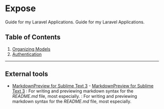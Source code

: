 # Expose
Guide for my Laravel Applications.	Guide for my Laravel Applications.

## Table of Contents
1. [Organizing Models](https://github.com/Lavendar77/Expose/tree/organizing-models)
2. [Authentication](https://github.com/Lavendar77/Expose/tree/authentication-setup)

---	
## External tools
- [MarkdownPreview for Sublime Text 3](https://facelessuser.github.io/MarkdownPreview/)	- [MarkdownPreview for Sublime Text 3](https://facelessuser.github.io/MarkdownPreview/)
: For writing and previewing markdown syntax for the *README.md* file, most especially.	: For writing and previewing markdown syntax for the *README.md* file, most especially.